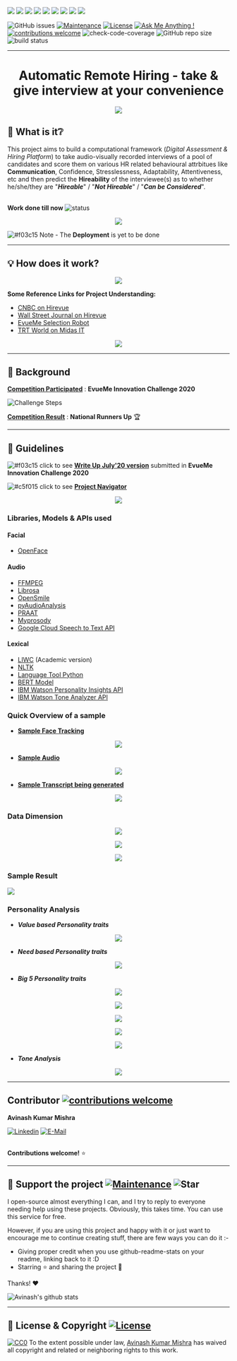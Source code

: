 <img src="https://img.shields.io/badge/python%20-%2314354C.svg?&style=for-the-badge&logo=python&logoColor=white"/> <img src="https://img.shields.io/badge/pandas%20-%23150458.svg?&style=for-the-badge&logo=pandas&logoColor=white" /> <img src="https://img.shields.io/badge/numpy%20-%23013243.svg?&style=for-the-badge&logo=numpy&logoColor=white" /> <img src="https://img.shields.io/badge/Jupyter%20-%23F37626.svg?&style=for-the-badge&logo=Jupyter&logoColor=white" /> <img src="https://img.shields.io/badge/mysql-%2300f.svg?&style=for-the-badge&logo=mysql&logoColor=white"/> <img src="https://img.shields.io/badge/flask%20-%23000.svg?&style=for-the-badge&logo=flask&logoColor=white"/> <img src="https://img.shields.io/badge/heroku%20-%23430098.svg?&style=for-the-badge&logo=heroku&logoColor=white"/> <img src="https://img.shields.io/badge/Google%20Cloud%20-%234285F4.svg?&style=for-the-badge&logo=google-cloud&logoColor=white"/> <img src="https://img.shields.io/badge/markdown-%23000000.svg?&style=for-the-badge&logo=markdown&logoColor=white"/>


![GitHub issues](https://img.shields.io/github/issues/AvinashhMishraa/Automatic_Remote_Interviewing)
[![Maintenance](https://img.shields.io/badge/Maintained%3F-yes-green.svg)](https://github.com/AvinashhMishraa/Automatic_Remote_Interviewing/graphs/commit-activity)
[![License](https://img.shields.io/badge/License-Apache%202.0-blue.svg)](https://opensource.org/licenses/Apache-2.0)
[![Ask Me Anything !](https://img.shields.io/badge/Ask%20me-anything-1abc9c.svg)](https://GitHub.com/Naereen/ama)
[![contributions welcome](https://img.shields.io/badge/contributions-welcome-brightgreen.svg?style=flat)](https://github.com/dwyl/esta/issues)
![check-code-coverage](https://img.shields.io/badge/code--coverage-100%25-brightgreen)
![GitHub repo size](https://img.shields.io/github/repo-size/AvinashhMishraa/Trial-ReadMe?color=%23FCA121&logo=github)
![build status](https://img.shields.io/circleci/project/github/badges/shields/master)

---

<div align="center"> <h1>
 Automatic Remote Hiring - take & give interview at your convenience
 </h1>
</div>

<p align="center">
  <img src="http://i.imgur.com/y8g506n.png?1">
</p>


## 🤔 What is it❔

This project aims to build a computational framework (*Digital Assessment & Hiring Platform*) to take audio-visually recorded interviews of a pool of candidates and score them on various HR related behavioural attrbitues like **Communication**, Confidence, Stresslessness, Adaptability, Attentiveness, etc and then predict the **Hireability** of the interviewee(s) as to whether he/she/they are "***Hireable***" / "***Not Hireable***" / "***Can be Considered***".
<br>
<br>

**Work done till now** ![status](https://img.shields.io/badge/status-work%20in%20progress-orange)


<p align="center">
  <img src="https://github.com/AvinashhMishraa/Trial-ReadMe/blob/main/Image/Objective.png">
</p>

![#f03c15](https://via.placeholder.com/15/f03c15/000000?text=+) Note - The **Deployment** is yet to be done

---

## :bulb: How does it work? 

<p align="center">
  <img src="https://github.com/AvinashhMishraa/Trial-ReadMe/blob/main/Image/Hirevue%20CNBC%20report.gif">
</p>


**Some Reference Links for Project Understanding:**

* [CNBC on Hirevue](https://www.youtube.com/watch?v=JmF-SUiMWV4&feature=youtu.be)
* [Wall Street Journal on Hirevue](https://www.youtube.com/watch?v=8QEK7B9GUhM&feature=youtu.be)
* [EvueMe Selection Robot](https://www.youtube.com/watch?v=qaM_aeJQ6Aw)
* [TRT World on Midas IT](https://www.youtube.com/watch?v=sboH63TCjx0)

<p align="center">
  <img src="https://github.com/AvinashhMishraa/Trial-ReadMe/blob/main/Image/Literature%20Survey.png">
</p>

---

## :eyes: Background  

[**Competition Participated**](http://www.wainconnect.com/asia/evueme-innovation-challenge.jsp) : **EvueMe Innovation Challenge 2020**

![Challenge Steps](https://github.com/AvinashhMishraa/Trial-ReadMe/blob/main/Image/Challenge%20image.png)

[**Competition Result**](https://github.com/AvinashhMishraa/Trial-ReadMe/blob/main/Image/EvueMe%20Result.pdf) : **National Runners Up** :trophy:

---

## :memo: Guidelines

![#f03c15](https://via.placeholder.com/15/f03c15/000000?text=+) click to see [**Write Up July'20 version**](https://github.com/AvinashhMishraa/Trial-ReadMe/blob/main/Write%20Up%20till%20July.pdf) submitted in **EvueMe Innovation Challenge 2020**

![#c5f015](https://via.placeholder.com/15/c5f015/000000?text=+) click to see [**Project Navigator**](https://docs.google.com/document/d/1qTlczE0UQ4LXv6Pr3fN1pp8Q4z7Uo7Pqal44IUccwyI/edit?usp=sharing)

<p align="center">
  <img src="https://github.com/AvinashhMishraa/Trial-ReadMe/blob/main/Image/Data%20Collection.png">
</p>

### Libraries, Models & APIs used

#### Facial
* [OpenFace](https://github.com/TadasBaltrusaitis/OpenFace)
#### Audio
* [FFMPEG](https://ffmpeg.org/)
* [Librosa](https://librosa.org/doc/latest/index.html)
* [OpenSmile](https://www.audeering.com/opensmile/)
* [pyAudioAnalysis](https://github.com/tyiannak/pyAudioAnalysis)
* [PRAAT](https://github.com/YannickJadoul/Parselmouth) 
* [Myprosody](https://github.com/Shahabks/myprosody)
* [Google Cloud Speech to Text API](https://cloud.google.com/speech-to-text)
#### Lexical
* [LIWC](https://liwc.wpengine.com/) (Academic version)
* [NLTK](https://www.nltk.org/)
* [Language Tool Python](https://github.com/jxmorris12/language_tool_python)
* [BERT Model](https://huggingface.co/transformers/model_doc/bert.html)
* [IBM Watson Personality Insights API](https://www.ibm.com/watson/services/personality-insights/)
* [IBM Watson Tone Analyzer API](https://www.ibm.com/watson/services/tone-analyzer/)


### Quick Overview of a sample

* [**Sample Face Tracking**](https://github.com/AvinashhMishraa/Trial-ReadMe/blob/main/Image/Video%20tracker%20trimmed.gif)

<p align="center">
  <img src="https://github.com/AvinashhMishraa/Trial-ReadMe/blob/main/Image/Video%20tracker%20trimmed.gif">
</p>

* [**Sample Audio**](https://github.com/AvinashhMishraa/Trial-ReadMe/blob/main/Image/Aakansha%20Das.wav)

<p align="center">
  <img src="https://upload.wikimedia.org/wikipedia/commons/0/03/Audio-.gif">
</p>

* [**Sample Transcript being generated**](https://github.com/AvinashhMishraa/Trial-ReadMe/blob/main/Image/text%20video.gif)

<p align="center">
  <img src="https://github.com/AvinashhMishraa/Trial-ReadMe/blob/main/Image/text%20video.gif">
</p> 

### Data Dimension

<p align="center">
  <img src="https://github.com/AvinashhMishraa/Trial-ReadMe/blob/main/Image/Facial%20Features.png">
</p> 

<p align="center">
  <img src="https://github.com/AvinashhMishraa/Trial-ReadMe/blob/main/Image/Audio%20Features.png">
</p> 

<p align="center">
  <img src="https://github.com/AvinashhMishraa/Trial-ReadMe/blob/main/Image/Lexical%20Features.png">
</p> 

### Sample Result

![](https://github.com/AvinashhMishraa/Trial-ReadMe/blob/main/Image/Sample%20Result.png)

### Personality Analysis

* ***Value based Personality traits***

<p align="center">
  <img src="https://github.com/AvinashhMishraa/Trial-ReadMe/blob/main/Image/Personality/Personality%20fig%202.png">
</p>

* ***Need based Personality traits***

<p align="center">
  <img src="https://github.com/AvinashhMishraa/Trial-ReadMe/blob/main/Image/Personality/Personality%20fig%203.png">
</p>

* ***Big 5 Personality traits***

<p align="center">
  <img src="https://github.com/AvinashhMishraa/Trial-ReadMe/blob/main/Image/Personality/Big%205%20Personality%20fig%201.png">
</p>

<p align="center">
  <img src="https://github.com/AvinashhMishraa/Trial-ReadMe/blob/main/Image/Personality/Big%205%20Personality%20fig%202.png">
</p>

<p align="center">
  <img src="https://github.com/AvinashhMishraa/Trial-ReadMe/blob/main/Image/Personality/Big%205%20Personality%20fig%203.png">
</p>

<p align="center">
  <img src="https://github.com/AvinashhMishraa/Trial-ReadMe/blob/main/Image/Personality/Big%205%20Personality%20fig%204.png">
</p>

<p align="center">
  <img src="https://github.com/AvinashhMishraa/Trial-ReadMe/blob/main/Image/Personality/Big%205%20Personality%20fig%205.png">
</p>

* ***Tone Analysis***

<p align="center">
  <img src="https://github.com/AvinashhMishraa/Trial-ReadMe/blob/main/Image/Personality/Tone%20Analysis.png">
</p>


---

## Contributor  [![contributions welcome](https://img.shields.io/badge/contributions-welcome-brightgreen.svg?style=flat)](https://github.com/dwyl/esta/issues)

**Avinash Kumar Mishra** 

[![Linkedin](https://img.shields.io/badge/linked-in-369?style=flat-square&logo=linkedin&logoColor=white&color=blue)](https://www.linkedin.com/in/avinashkrmishra/)
[![E-Mail](https://img.shields.io/badge/email-reveal-2a8?style=flat-square&logo=gmail&logoColor=white)](avinashhkumarrmishraa@gmail.com)
<br>
<br>

**Contributions welcome!**   :star:

---

## :sparkling_heart: Support the project   [![Maintenance](https://img.shields.io/badge/Maintained%3F-yes-green.svg)](https://github.com/AvinashhMishraa/Trial-ReadMe/graphs/commit-activity) ![Star](https://img.shields.io/badge/Star-if%20useful-yellow)

I open-source almost everything I can, and I try to reply to everyone needing help using these projects. Obviously,
this takes time. You can use this service for free.

However, if you are using this project and happy with it or just want to encourage me to continue creating stuff, there are few ways you can do it :-

- Giving proper credit when you use github-readme-stats on your readme, linking back to it :D
- Starring :star: and sharing the project :rocket: 

Thanks! :heart:

![Avinash's github stats](https://github-readme-stats.vercel.app/api?username=AvinashhMishraa&show_icons=true&hide=contribs,prs&theme=radical)

---

## :scroll: License & Copyright [![License](https://img.shields.io/badge/License-Apache%202.0-blue.svg)](https://opensource.org/licenses/Apache-2.0)
 
[![CC0](https://licensebuttons.net/p/zero/1.0/88x31.png)](https://creativecommons.org/publicdomain/zero/1.0/)
To the extent possible under law, [Avinash Kumar Mishra](https://www.linkedin.com/in/avinashkrmishra/) has waived all copyright and related or neighboring rights to this work.


